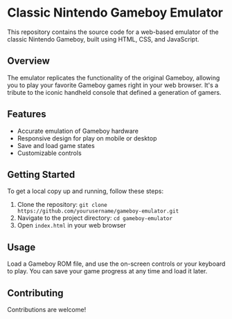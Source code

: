 # Classic Nintendo Gameboy Emulator

This repository contains the source code for a web-based emulator of the classic Nintendo Gameboy, built using HTML, CSS, and JavaScript.

## Overview

The emulator replicates the functionality of the original Gameboy, allowing you to play your favorite Gameboy games right in your web browser. It's a tribute to the iconic handheld 
console that defined a generation of gamers.

## Features

- Accurate emulation of Gameboy hardware
- Responsive design for play on mobile or desktop
- Save and load game states
- Customizable controls

## Getting Started

To get a local copy up and running, follow these steps:

1. Clone the repository: `git clone https://github.com/yourusername/gameboy-emulator.git`
2. Navigate to the project directory: `cd gameboy-emulator`
3. Open `index.html` in your web browser

## Usage

Load a Gameboy ROM file, and use the on-screen controls or your keyboard to play. You can save your game progress at any time and load it later.

## Contributing

Contributions are welcome!
